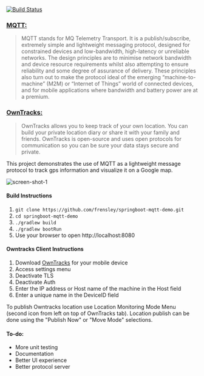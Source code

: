 [![Build Status](https://travis-ci.org/frensley/springboot-mqtt-demo.svg?branch=master)](https://travis-ci.org/frensley/springboot-mqtt-demo)

### [MQTT:](http://owntracks.org/)
> MQTT stands for MQ Telemetry Transport. It is a publish/subscribe, extremely simple and lightweight messaging protocol, designed for constrained devices and low-bandwidth, high-latency or unreliable networks. The design principles are to minimise network bandwidth and device resource requirements whilst also attempting to ensure reliability and some degree of assurance of delivery. These principles also turn out to make the protocol ideal of the emerging “machine-to-machine” (M2M) or “Internet of Things” world of connected devices, and for mobile applications where bandwidth and battery power are at a premium.

### [OwnTracks:](http://mqtt.org/faq)
> OwnTracks allows you to keep track of your own location. You can build your private location diary or share it with your family and friends. OwnTracks is open-source and uses open protocols for communication so you can be sure your data stays secure and private.

This project demonstrates the use of MQTT as a lightweight message protocol to track gps information and visualize it on a Google map.


![screen-shot-1](../master/doc/screen-shot-1.png)

#### Build Instructions
1. ``git clone https://github.com/frensley/springboot-mqtt-demo.git``
1. ``cd springboot-mqtt-demo``
1. ``./gradlew build``
1. ``./gradlew bootRun``
1. Use your browser to open http://localhost:8080

#### Owntracks Client Instructions
1. Download [OwnTracks](http://owntracks.org/) for your mobile device
1. Access settings menu
1. Deactivate TLS
1. Deactivate Auth
1. Enter the IP address or Host name of the machine in the Host field
1. Enter a unique name in the DeviceID field

To publish Owntracks location use Location Monitoring Mode Menu (second icon from left on top of OwnTracks tab).
Location publish can be done using the "Publish Now" or "Move Mode" selections.

#### To-do:
- More unit testing
- Documentation
- Better UI experience
- Better protocol server
